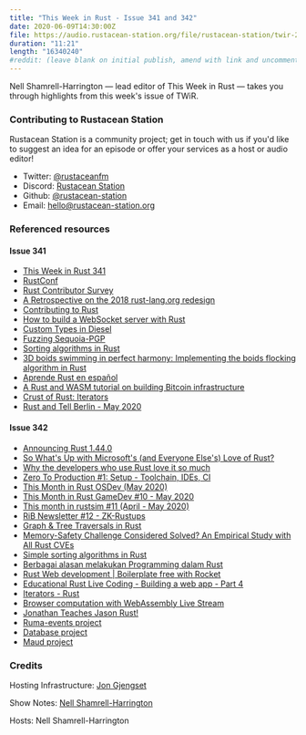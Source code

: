 ```yaml
---
title: "This Week in Rust - Issue 341 and 342"
date: 2020-06-09T14:30:00Z
file: https://audio.rustacean-station.org/file/rustacean-station/twir-2020-06-09.mp3
duration: "11:21"
length: "16340240"
#reddit: (leave blank on initial publish, amend with link and uncomment this line after Reddit thread has been posted)
---
```


Nell Shamrell-Harrington — lead editor of This Week in Rust — takes you through highlights from this week's issue of TWiR.

<!--
The episode introduction goes here.
The first paragraph should ideally be short, and is used in various
places as a "short description" for the episode. Any subsequent
paragraphs show up as "expanded description".
-->

### Contributing to Rustacean Station

<!-- You can probably leave this as-is -->

Rustacean Station is a community project; get in touch with us if you'd like to suggest an idea for an episode or offer your services as a host or audio editor!

 - Twitter: [@rustaceanfm](https://twitter.com/rustaceanfm)
 - Discord: [Rustacean Station](https://discord.gg/cHc3Gyc)
 - Github: [@rustacean-station](https://github.com/rustacean-station/)
 - Email: [hello@rustacean-station.org](mailto:hello@rustacean-station.org)

### Referenced resources

#### Issue 341

- [This Week in Rust 341](https://this-week-in-rust.org/blog/2020/06/02/this-week-in-rust-341/)
- [RustConf](https://rustconf.com/)
- [Rust Contributor Survey](https://docs.google.com/forms/d/e/1FAIpQLSek3vddlYf3YFbV1RVavm9qAJhGxw-Zi_XJ8RBIhNUuuf34Pw/viewform)
- [A Retrospective on the 2018 rust-lang.org redesign](https://blog.rust-lang.org/inside-rust/2020/05/26/website-retrospective.html)
- [Contributing to Rust](https://blog.elinvynia.com/posts/2020-05-26-contributing-to-rust.html)
- [How to build a WebSocket server with Rust](https://blog.logrocket.com/how-to-build-a-websocket-server-with-rust/)
- [Custom Types in Diesel](https://kitsu.me/posts/2020_05_24_custom_types_in_diesel)
- [Fuzzing Sequoia-PGP](https://blog.hackeriet.no/fuzzing-sequoia/)
- [Sorting algorithms in Rust](https://dev.to/jlkiri/sorting-algorithms-in-rust-1386)
- [3D boids swimming in perfect harmony: Implementing the boids flocking algorithm in Rust](https://www.reddit.com/r/rust/comments/gsldbi/3d_boids_swimming_along_in_perfect_harmony/)
- [Aprende Rust en español](https://dev.to/robertohuertasm/aprende-rust-en-espanol-1pea)
- [A Rust and WASM tutorial on building Bitcoin infrastructure](https://www.youtube.com/watch?v=qaykNPHJcyw)
- [Crust of Rust: Iterators](https://www.youtube.com/watch?v=yozQ9C69pNs&feature=emb_logo)
- [Rust and Tell Berlin - May 2020](https://www.youtube.com/watch?v=rpilJV-eIVw&feature=emb_logo)

#### Issue 342

- [Announcing Rust 1.44.0](https://blog.rust-lang.org/2020/06/04/Rust-1.44.0.html)
- [So What's Up with Microsoft's (and Everyone Else's) Love of Rust?](https://visualstudiomagazine.com/articles/2020/06/02/rust-love.aspx?m=1)
- [Why the developers who use Rust love it so much](https://stackoverflow.blog/2020/06/05/why-the-developers-who-use-rust-love-it-so-much/?cb=1)
- [Zero To Production #1: Setup - Toolchain, IDEs, CI](https://www.lpalmieri.com/posts/2020-06-06-zero-to-production-1-setup-toolchain-ides-ci/)
- [This Month in Rust OSDev (May 2020)](https://rust-osdev.com/this-month/2020-05/)
- [This Month in Rust GameDev #10 - May 2020](https://rust-gamedev.github.io/posts/newsletter-010/)
- [This month in rustsim #11 (April - May 2020)](https://www.rustsim.org/blog/2020/06/01/this-month-in-rustsim/)
- [RiB Newsletter #12 - ZK-Rustups](https://rustinblockchain.org/newsletters/2020-06-03-zk-rustups/)
- [Graph & Tree Traversals in Rust](https://sachanganesh.com/programming/graph-tree-traversals-in-rust/)
- [Memory-Safety Challenge Considered Solved? An Empirical Study with All Rust CVEs](https://arxiv.org/abs/2003.03296)
- [Simple sorting algorithms in Rust](https://www.bilibili.com/read/cv4991161)
- [Berbagai alasan melakukan Programming dalam Rust](https://dev.to/rizki96/berbagai-alasan-melakukan-programming-dalam-rust-p67)
- [Rust Web development | Boilerplate free with Rocket](https://youtu.be/tjH0Mye8U_A)
- [Educational Rust Live Coding - Building a web app - Part 4](https://www.youtube.com/watch?v=Dj8i3rM8FIQ)
- [Iterators - Rust](https://www.youtube.com/watch?time_continue=1&v=HZftwxCIXqE&feature=emb_logo)
- [Browser computation with WebAssembly Live Stream](https://www.twitch.tv/occupy_paul_st)
- [Jonathan Teaches Jason Rust!](https://www.youtube.com/watch?v=Y5-ZgxfQvpc)
- [Ruma-events project](https://github.com/ruma/ruma-events)
- [Database project](https://alex-dukhno.github.io/2020-05-30-Writing-database-management-system-in-Rust.-When-the-flame-is-born-from-the-ashes/)
- [Maud project](https://github.com/lambda-fairy/maud)

### Credits

Hosting Infrastructure: [Jon Gjengset](https://twitter.com/jonhoo/)

Show Notes: [Nell Shamrell-Harrington](https://twitter.com/nellshamrell)

Hosts: Nell Shamrell-Harrington
